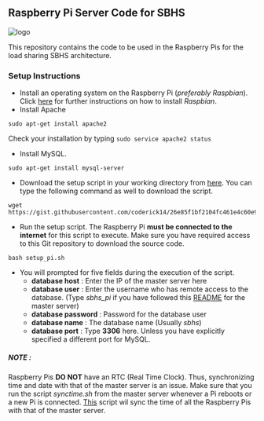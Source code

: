 ## Raspberry Pi Server Code for SBHS
![logo](https://community.arm.com/cfs-file/__key/communityserver-discussions-components-files/195/4064.raspberry_5F00_logo_5F00_1.png)

This repository contains the code to be used in the Raspberry Pis for the load sharing SBHS architecture.

### Setup Instructions

+ Install an operating system on the Raspberry Pi (*preferably Raspbian*). Click [here](https://www.raspberrypi.org/documentation/installation/) for further instructions on how to install *Raspbian*.
+ Install Apache
```
sudo apt-get install apache2
```
Check your installation by typing `sudo service apache2 status`

+ Install MySQL.
```
sudo apt-get install mysql-server
```
+ Download the setup script in your working directory from [here](https://gist.githubusercontent.com/coderick14/26e85f1bf2104fc461e4c60e97bff2cf/raw/977e844f4e854461c83627388000599a9b48d34b/setup_pi.sh). You can type the following command as well to download the script.
```
wget https://gist.githubusercontent.com/coderick14/26e85f1bf2104fc461e4c60e97bff2cf/raw/977e844f4e854461c83627388000599a9b48d34b/setup_pi.sh
```

+ Run the setup script. The Raspberry Pi **must be connected to the internet** for this script to execute. Make sure you have required access to this Git repository to download the source code.
```
bash setup_pi.sh
```

+ You will prompted for five fields during the execution of the script.
	+ **database host** : Enter the IP of the master server here
	+ **database user** : Enter the username who has remote access to the database. (Type *sbhs_pi* if you have followed this [README](https://github.com/coderick14/sbhs/blob/deep/README.md#instructions-for-setting-up-mysql) for the master server)
	+ **database password** : Password for the database user
	+ **database name** : The database name (Usually *sbhs*)
	+ **database port** : Type **3306** here. Unless you have explicitly specified a different port for MySQL.

##### NOTE :
Raspberry Pis **DO NOT** have an RTC (Real Time Clock). Thus, synchronizing time and date with that of the master server is an issue. Make sure that you run the script *synctime.sh* from the master server whenever a Pi reboots or a new Pi is connected. [This](https://github.com/coderick14/sbhs/blob/deep/synctime.sh) script wil sync the time of all the Raspberry Pis with that of the master server.